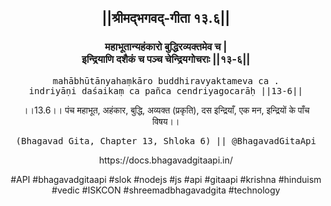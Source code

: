 <center><h2>||श्रीमद्‍भगवद्‍-गीता १३.६||</h2>
<h3>महाभूतान्यहंकारो बुद्धिरव्यक्तमेव च |<br/>इन्द्रियाणि दशैकं च पञ्च चेन्द्रियगोचराः ||१३-६||</h3>
<pre>mahābhūtānyahaṃkāro buddhiravyaktameva ca .<br/>indriyāṇi daśaikaṃ ca pañca cendriyagocarāḥ ||13-6||</pre>
<p>।।13.6।। पंच महाभूत, अहंकार, बुद्धि, अव्यक्त (प्रकृति), दस इन्द्रियाँ, एक मन, इन्द्रियों के पाँच विषय।।</p>
<pre>(Bhagavad Gita, Chapter 13, Shloka 6) || @BhagavadGitaApi</pre><p>https://docs.bhagavadgitaapi.in/</p><p>#API #bhagavadgitaapi #slok #nodejs #js #api #gitaapi #krishna #hinduism #vedic #ISKCON #shreemadbhagavadgita #technology</p></center>